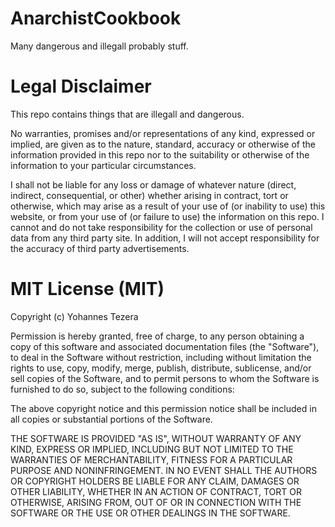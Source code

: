 # AnarchistCookbook
Many dangerous and illegall probably stuff.

# Legal Disclaimer
This repo contains things that are illegall and dangerous.

No warranties, promises and/or representations of any kind, expressed or implied, are given as to the nature,
standard, accuracy or otherwise of the information provided in this repo nor to the suitability or
otherwise of the information to your particular circumstances.

I shall not be liable for any loss or damage of whatever nature (direct, indirect, consequential, or other)
whether arising in contract, tort or otherwise, which may arise as a result of your use of (or inability to use)
this website, or from your use of (or failure to use) the information on this repo. I cannot and do not take 
responsibility for the collection or use of personal data from any third party site. In addition, I will not accept
responsibility for the accuracy of third party advertisements.


# MIT License (MIT)

Copyright (c) Yohannes Tezera

Permission is hereby granted, free of charge, to any person obtaining a copy of this software and associated documentation files (the "Software"), to deal in the Software without restriction, including without limitation the rights to use, copy, modify, merge, publish, distribute, sublicense, and/or sell copies of the Software, and to permit persons to whom the Software is furnished to do so, subject to the following conditions:

The above copyright notice and this permission notice shall be included in all copies or substantial portions of the Software.

THE SOFTWARE IS PROVIDED "AS IS", WITHOUT WARRANTY OF ANY KIND, EXPRESS OR IMPLIED, INCLUDING BUT NOT LIMITED TO THE WARRANTIES OF MERCHANTABILITY, FITNESS FOR A PARTICULAR PURPOSE AND NONINFRINGEMENT. IN NO EVENT SHALL THE AUTHORS OR COPYRIGHT HOLDERS BE LIABLE FOR ANY CLAIM, DAMAGES OR OTHER LIABILITY, WHETHER IN AN ACTION OF CONTRACT, TORT OR OTHERWISE, ARISING FROM, OUT OF OR IN CONNECTION WITH THE SOFTWARE OR THE USE OR OTHER DEALINGS IN THE SOFTWARE.

